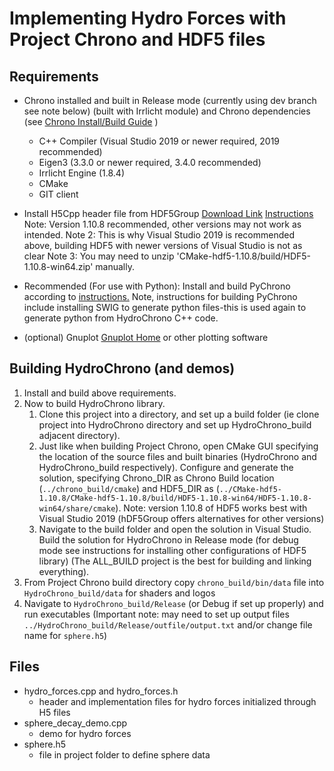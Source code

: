 # Implementing Hydro Forces with Project Chrono and HDF5 files

## Requirements
* Chrono installed and built in Release mode (currently using dev branch see note below) (built with Irrlicht module) and Chrono dependencies (see [Chrono Install/Build Guide](https://api.projectchrono.org/tutorial_install_chrono.html) )
	* C++ Compiler (Visual Studio 2019 or newer required, 2019 recommended)
	* Eigen3 (3.3.0 or newer required, 3.4.0 recommended)
	* Irrlicht Engine (1.8.4)
	* CMake
	* GIT client

* Install H5Cpp header file from HDF5Group [Download Link](https://portal.hdfgroup.org/display/support/Downloads) [Instructions](https://portal.hdfgroup.org/display/support/Building+HDF5+with+CMake#BuildingHDF5withCMake-quickins) Note: Version 1.10.8 recommended, other versions may not work as intended. Note 2: This is why Visual Studio 2019 is recommended above, building HDF5 with newer versions of Visual Studio is not as clear Note 3: You may need to unzip 'CMake-hdf5-1.10.8/build/HDF5-1.10.8-win64.zip' manually.
* Recommended (For use with Python): Install and build PyChrono according to [instructions.](https://api.projectchrono.org/module_python_installation.html) Note, instructions for building PyChrono include installing SWIG to generate python files-this is used again to generate python from HydroChrono C++ code.
* (optional) Gnuplot [Gnuplot Home](http://www.gnuplot.info/) or other plotting software

## Building HydroChrono (and demos)
1. Install and build above requirements.
2. Now to build HydroChrono library. 
	1. Clone this project into a directory, and set up a build folder (ie clone project into HydroChrono directory and set up HydroChrono_build adjacent directory). 
	2. Just like when building Project Chrono, open CMake GUI specifying the location of the source files and built binaries (HydroChrono and HydroChrono_build respectively). Configure and generate the solution, specifying Chrono_DIR as Chrono Build location (`../chrono_build/cmake`) and HDF5_DIR as (`../CMake-hdf5-1.10.8/CMake-hdf5-1.10.8/build/HDF5-1.10.8-win64/HDF5-1.10.8-win64/share/cmake`). Note: version 1.10.8 of HDF5 works best with Visual Studio 2019 (hDF5Group offers alternatives for other versions)
	3. Navigate to the build folder and open the solution in Visual Studio. Build the solution for HydroChrono in Release mode (for debug mode see instructions for installing other configurations of HDF5 library) (The ALL_BUILD project is the best for building and linking everything).
3. From Project Chrono build directory copy `chrono_build/bin/data` file into `HydroChrono_build/data` for shaders and logos
4. Navigate to `HydroChrono_build/Release` (or Debug if set up properly) and run executables (Important note: may need to set up output files `../HydroChrono_build/Release/outfile/output.txt` and/or change file name for `sphere.h5`)

## Files
* hydro_forces.cpp and hydro_forces.h
	* header and implementation files for hydro forces initialized through H5 files
* sphere_decay_demo.cpp
	* demo for hydro forces 
* sphere.h5 
	* file in project folder to define sphere data